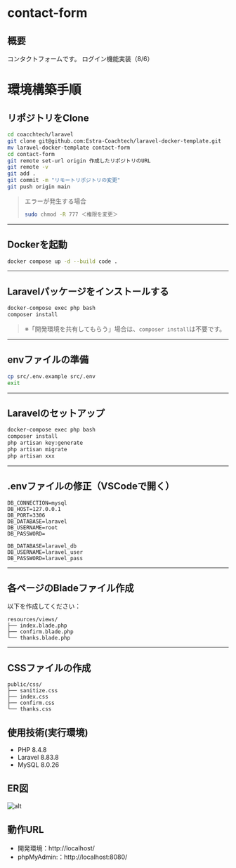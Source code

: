 # contact-form

## 概要
コンタクトフォームです。
ログイン機能実装（8/6）

# 環境構築手順

## リポジトリをClone

```bash
cd coacchtech/laravel
git clone git@github.com:Estra-Coachtech/laravel-docker-template.git
mv laravel-docker-template contact-form
cd contact-form
git remote set-url origin 作成したリポジトリのURL
git remote -v
git add .
git commit -m "リモートリポジトリの変更"
git push origin main
```

> エラーが発生する場合  
> ```bash
> sudo chmod -R 777 ＜権限を変更＞
> ```

---

## Dockerを起動

```bash
docker compose up -d --build code .
```

---

## Laravelパッケージをインストールする

```bash
docker-compose exec php bash
composer install
```

> ※「開発環境を共有してもらう」場合は、`composer install`は不要です。

---

## envファイルの準備

```bash
cp src/.env.example src/.env
exit
```

---

## Laravelのセットアップ

```bash
docker-compose exec php bash
composer install
php artisan key:generate
php artisan migrate
php artisan xxx
```

---

## .envファイルの修正（VSCodeで開く）

```env
DB_CONNECTION=mysql
DB_HOST=127.0.0.1
DB_PORT=3306
DB_DATABASE=laravel
DB_USERNAME=root
DB_PASSWORD=

DB_DATABASE=laravel_db
DB_USERNAME=laravel_user
DB_PASSWORD=laravel_pass
```

---

## 各ページのBladeファイル作成

以下を作成してください：

```
resources/views/
├── index.blade.php
├── confirm.blade.php
└── thanks.blade.php
```

---

## CSSファイルの作成

```
public/css/
├── sanitize.css
├── index.css
├── confirm.css
└── thanks.css
```

## 使用技術(実行環境)
- PHP 8.4.8 
- Laravel 8.83.8
- MySQL 8.0.26

## ER図
![alt](erd.png)

## 動作URL
- 開発環境：http://localhost/
- phpMyAdmin:：http://localhost:8080/